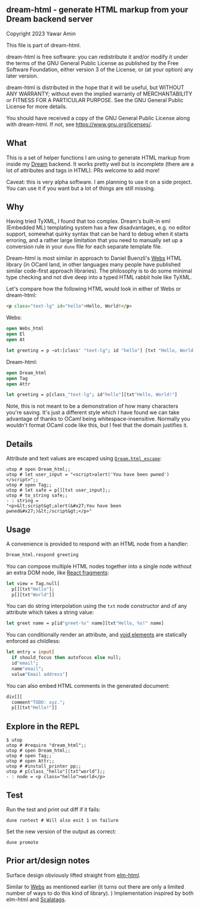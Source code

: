 ## dream-html - generate HTML markup from your Dream backend server

Copyright 2023 Yawar Amin

This file is part of dream-html.

dream-html is free software: you can redistribute it and/or modify it under
the terms of the GNU General Public License as published by the Free Software
Foundation, either version 3 of the License, or (at your option) any later
version.

dream-html is distributed in the hope that it will be useful, but WITHOUT
ANY WARRANTY; without even the implied warranty of MERCHANTABILITY or FITNESS
FOR A PARTICULAR PURPOSE. See the GNU General Public License for more details.

You should have received a copy of the GNU General Public License along with
dream-html. If not, see <https://www.gnu.org/licenses/>.

## What

This is a set of helper functions I am using to generate HTML markup from inside
my [Dream](https://aantron.github.io/dream) backend. It works pretty well but is
incomplete (there are a lot of attributes and tags in HTML). PRs welcome to add
more!

Caveat: this is very alpha software. I am planning to use it on a side project.
You can use it if you want but a lot of things are still missing.

## Why

Having tried TyXML, I found that too complex. Dream's built-in eml (Embedded ML)
templating system has a few disadvantages, e.g. no editor support, somewhat
quirky syntax that can be hard to debug when it starts erroring, and a rather
large limitation that you need to manually set up a conversion rule in your `dune`
file for each separate template file.

Dream-html is most similar in approach to Daniel Buenzli's
[Webs](https://erratique.ch/software/webs/doc/Webs_html/index.html) HTML library
(in OCaml land, in other languages many people have published similar code-first
approach libraries). The philosophy is to do some minimal type checking and not
dive deep into a typed HTML rabbit hole like TyXML.

Let's compare how the following HTML would look in either of Webs or dream-html:

```html
<p class="text-lg" id="hello">Hello, World!</p>
```

Webs:

```ocaml
open Webs_html
open El
open At

let greeting = p ~at:[class' "text-lg"; id "hello"] [txt "Hello, World!"]
```

Dream-html:

```ocaml
open Dream_html
open Tag
open Attr

let greeting = p[class_"text-lg"; id"hello"][txt"Hello, World!"]
```

Note, this is not meant to be a demonstration of how many characters you're
saving. It's just a different style which I have found we can take advantage of
thanks to OCaml being whitespace-insensitive. Normally you wouldn't format OCaml
code like this, but I feel that the domain justifies it.

## Details

Attribute and text values are escaped using
[`Dream.html_escape`](https://aantron.github.io/dream/#val-html_escape):

```
utop # open Dream_html;;
utop # let user_input = "<script>alert('You have been pwned')</script>";;
utop # open Tag;;
utop # let safe = p[][txt user_input];;
utop # to_string safe;;
- : string =
"<p>&lt;script&gt;alert(&#x27;You have been pwned&#x27;)&lt;/script&gt;</p>"
```

## Usage

A convenience is provided to respond with an HTML node from a handler:

```ocaml
Dream_html.respond greeting
```

You can compose multiple HTML nodes together into a single node without an extra
DOM node, like [React fragments](https://react.dev/reference/react/Fragment):

```ocaml
let view = Tag.null[
  p[][txt"Hello"];
  p[][txt"World"]]
```

You can do string interpolation using the `txt` node constructor and of any
attribute which takes a string value:

```ocaml
let greet name = p[id"greet-%s" name][txt"Hello, %s!" name]
```

You can conditionally render an attribute, and
[void elements](https://developer.mozilla.org/en-US/docs/Glossary/Void_element)
are statically enforced as childless:

```ocaml
let entry = input[
  if should_focus then autofocus else null;
  id"email";
  name"email";
  value"Email address"]
```

You can also embed HTML comments in the generated document:

```ocaml
div[][
  comment"TODO: xyz.";
  p[][txt"Hello!"]]
```

## Explore in the REPL

```
$ utop
utop # #require "dream_html";;
utop # open Dream_html;;
utop # open Tag;;
utop # open Attr;;
utop # #install_printer pp;;
utop # p[class_"hello"][txt"world"];;
- : node = <p class="hello">world</p>
```

## Test

Run the test and print out diff if it fails:

    dune runtest # Will also exit 1 on failure

Set the new version of the output as correct:

    dune promote

## Prior art/design notes

Surface design obviously lifted straight from
[elm-html](https://package.elm-lang.org/packages/elm/html/latest/).

Similar to [Webs](https://erratique.ch/software/webs/doc/Webs_html/index.html) as
mentioned earlier (it turns out there are only a limited number of ways to do
this kind of library).
)
Implementation inspired by both elm-html and
[Scalatags](https://com-lihaoyi.github.io/scalatags/).
